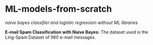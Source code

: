 # ML-models-from-scratch
_naive bayes classifier and logistic regression without ML libraries_

**E-mail Spam Classification with Naive Bayes:** The dataset used is the Ling-Spam Dataset of 960 e-mail messages.
